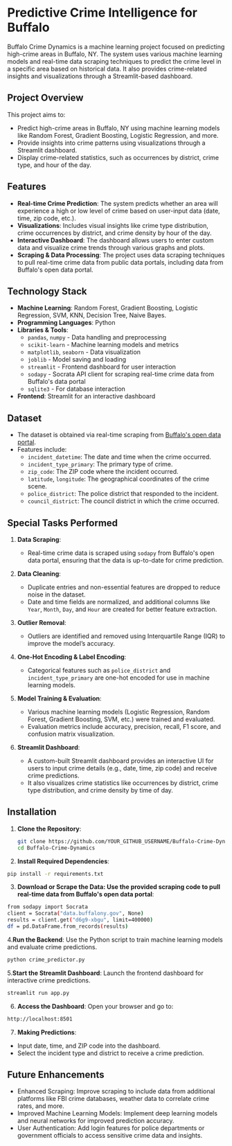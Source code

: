 # Predictive Crime Intelligence for Buffalo

Buffalo Crime Dynamics is a machine learning project focused on predicting high-crime areas in Buffalo, NY. The system uses various machine learning models and real-time data scraping techniques to predict the crime level in a specific area based on historical data. It also provides crime-related insights and visualizations through a Streamlit-based dashboard.

## Project Overview

This project aims to:
- Predict high-crime areas in Buffalo, NY using machine learning models like Random Forest, Gradient Boosting, Logistic Regression, and more.
- Provide insights into crime patterns using visualizations through a Streamlit dashboard.
- Display crime-related statistics, such as occurrences by district, crime type, and hour of the day.

## Features

- **Real-time Crime Prediction**: The system predicts whether an area will experience a high or low level of crime based on user-input data (date, time, zip code, etc.).
- **Visualizations**: Includes visual insights like crime type distribution, crime occurrences by district, and crime density by hour of the day.
- **Interactive Dashboard**: The dashboard allows users to enter custom data and visualize crime trends through various graphs and plots.
- **Scraping & Data Processing**: The project uses data scraping techniques to pull real-time crime data from public data portals, including data from Buffalo's open data portal.
  
## Technology Stack

- **Machine Learning**: Random Forest, Gradient Boosting, Logistic Regression, SVM, KNN, Decision Tree, Naive Bayes.
- **Programming Languages**: Python
- **Libraries & Tools**:
  - `pandas`, `numpy` - Data handling and preprocessing
  - `scikit-learn` - Machine learning models and metrics
  - `matplotlib`, `seaborn` - Data visualization
  - `joblib` - Model saving and loading
  - `streamlit` - Frontend dashboard for user interaction
  - `sodapy` - Socrata API client for scraping real-time crime data from Buffalo's data portal
  - `sqlite3` - For database interaction
- **Frontend**: Streamlit for an interactive dashboard

## Dataset

- The dataset is obtained via real-time scraping from [Buffalo's open data portal](https://data.buffalony.gov/).
- Features include:
  - `incident_datetime`: The date and time when the crime occurred.
  - `incident_type_primary`: The primary type of crime.
  - `zip_code`: The ZIP code where the incident occurred.
  - `latitude`, `longitude`: The geographical coordinates of the crime scene.
  - `police_district`: The police district that responded to the incident.
  - `council_district`: The council district in which the crime occurred.

## Special Tasks Performed

1. **Data Scraping**:
   - Real-time crime data is scraped using `sodapy` from Buffalo's open data portal, ensuring that the data is up-to-date for crime prediction.

2. **Data Cleaning**:
   - Duplicate entries and non-essential features are dropped to reduce noise in the dataset.
   - Date and time fields are normalized, and additional columns like `Year`, `Month`, `Day`, and `Hour` are created for better feature extraction.

3. **Outlier Removal**:
   - Outliers are identified and removed using Interquartile Range (IQR) to improve the model’s accuracy.

4. **One-Hot Encoding & Label Encoding**:
   - Categorical features such as `police_district` and `incident_type_primary` are one-hot encoded for use in machine learning models.

5. **Model Training & Evaluation**:
   - Various machine learning models (Logistic Regression, Random Forest, Gradient Boosting, SVM, etc.) were trained and evaluated.
   - Evaluation metrics include accuracy, precision, recall, F1 score, and confusion matrix visualization.

6. **Streamlit Dashboard**:
   - A custom-built Streamlit dashboard provides an interactive UI for users to input crime details (e.g., date, time, zip code) and receive crime predictions.
   - It also visualizes crime statistics like occurrences by district, crime type distribution, and crime density by time of day.

## Installation

1. **Clone the Repository**:
   ```bash
   git clone https://github.com/YOUR_GITHUB_USERNAME/Buffalo-Crime-Dynamics.git
   cd Buffalo-Crime-Dynamics
   
2. **Install Required Dependencies**:

```bash
pip install -r requirements.txt
```

3. **Download or Scrape the Data: Use the provided scraping code to pull real-time data from Buffalo's open data portal**:
```bash
from sodapy import Socrata
client = Socrata("data.buffalony.gov", None)
results = client.get("d6g9-xbgu", limit=400000)
df = pd.DataFrame.from_records(results)
```

4.**Run the Backend**: 
Use the Python script to train machine learning models and evaluate crime predictions.

``` bash
python crime_predictor.py
```

5.**Start the Streamlit Dashboard**: 
Launch the frontend dashboard for interactive crime predictions.
```bash
streamlit run app.py
```

6. **Access the Dashboard**:
Open your browser and go to:
```bash
http://localhost:8501
```

7. **Making Predictions**:

- Input date, time, and ZIP code into the dashboard.
- Select the incident type and district to receive a crime prediction.
  
## Future Enhancements
- Enhanced Scraping: Improve scraping to include data from additional platforms like FBI crime databases, weather data to correlate crime rates, and more.
- Improved Machine Learning Models: Implement deep learning models and neural networks for improved prediction accuracy.
- User Authentication: Add login features for police departments or government officials to access sensitive crime data and insights.
